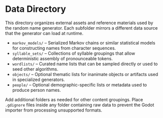 # Data Directory

This directory organizes external assets and reference materials used by the random name generator. Each subfolder mirrors a different data source that the generator can load at runtime.

- `markov_models/` – Serialized Markov chains or similar statistical models for constructing names from character sequences.
- `syllable_sets/` – Collections of syllable groupings that allow deterministic assembly of pronounceable tokens.
- `wordlists/` – Curated name lists that can be sampled directly or used to seed other algorithms.
- `objects/` – Optional thematic lists for inanimate objects or artifacts used in specialized generators.
- `people/` – Optional demographic-specific lists or metadata used to produce person names.

Add additional folders as needed for other content groupings. Place `.gdignore` files inside any folder containing raw data to prevent the Godot importer from processing unsupported formats.
